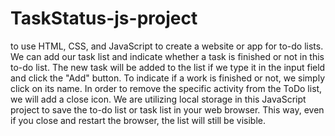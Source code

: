 # TaskStatus-js-project
to use HTML, CSS, and JavaScript to create a website or app for to-do lists. We can add our task list and indicate whether a task is finished or not in this to-do list. The new task will be added to the list if we type it in the input field and click the "Add" button. To indicate if a work is finished or not, we simply click on its name. In order to remove the specific activity from the ToDo list, we will add a close icon.
We are utilizing local storage in this JavaScript project to save the to-do list or task list in your web browser. This way, even if you close and restart the browser, the list will still be visible.
